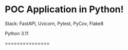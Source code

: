 POC Application in Python!
===========================
Stack: FastAPI, Uvicorn, Pytest, PyCov, Flake8

Python 3.11

===============
